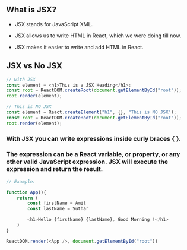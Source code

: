 ## What is JSX?

- JSX stands for JavaScript XML.

- JSX allows us to write HTML in React, which we were doing till now.

- JSX makes it easier to write and add HTML in React.

## JSX vs No JSX

```js
// with JSX
const element = <h1>This is a JSX Heading</h1>;
const root = ReactDOM.createRoot(document.getElementById("root"));
root.render(element);
```

```js
// This is NO JSX
const element = React.createElement("h1", {}, "This is NO JSX");
const root = ReactDOM.createRoot(document.getElementById("root"));
root.render(element);
```

### With JSX you can write expressions inside curly braces { }.

### The expression can be a React variable, or property, or any other valid JavaScript expression. JSX will execute the expression and return the result.

```js
// Example:

function App(){
    return (
        const firstName = Amit
        const lastName = Suthar

        <h1>Hello {firstName} {lastName}, Good Morning !</h1>
    )
}

ReactDOM.render(<App />, document.getElementById("root"))
```
